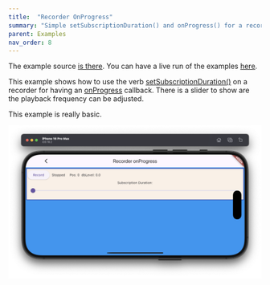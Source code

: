 ```yaml
---
title:  "Recorder OnProgress"
summary: "Simple setSubscriptionDuration() and onProgress() for a recorder"
parent: Examples
nav_order: 8
---
```


The example source [is there](https://github.com/canardoux/flutter_sound/blob/master/example/lib/recorder_onProgress/recorder_on_progress.dart). You can have a live run of the examples [here](/live/index.html).

This example shows how to use the verb [setSubscriptionDuration()](/api/recorder/FlutterSoundRecorder/setSubscriptionDuration.html) on a recorder for having an [onProgress](/api/recorder/FlutterSoundRecorder/onProgress.html) callback.
There is a slider to show are the playback frequency can be adjusted.

This example is really basic.

![screen shot](ScreenShots/RecorderOnProgress.png)
